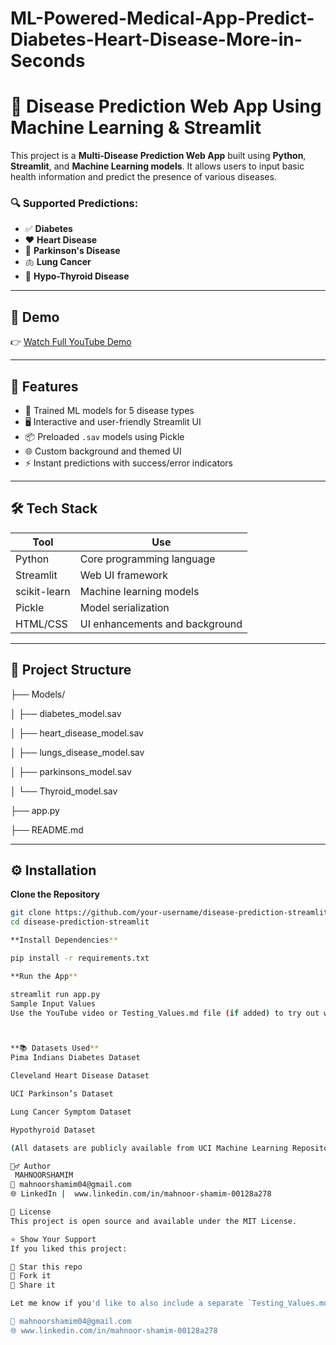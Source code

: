 # ML-Powered-Medical-App-Predict-Diabetes-Heart-Disease-More-in-Seconds
# 🏥 Disease Prediction Web App Using Machine Learning & Streamlit

This project is a **Multi-Disease Prediction Web App** built using **Python**, **Streamlit**, and **Machine Learning models**. It allows users to input basic health information and predict the presence of various diseases.

### 🔍 Supported Predictions:
- ✅ **Diabetes**
- ❤️ **Heart Disease**
- 🧠 **Parkinson's Disease**
- 🫁 **Lung Cancer**
- 🦋 **Hypo-Thyroid Disease**

---

## 📸 Demo


👉 [Watch Full YouTube Demo](https://youtu.be/G1SPU4CdBG4)

---

## 🚀 Features

- 🧠 Trained ML models for 5 disease types
- 🖥️ Interactive and user-friendly Streamlit UI
- 📦 Preloaded `.sav` models using Pickle
- 🌐 Custom background and themed UI
- ⚡ Instant predictions with success/error indicators

---

## 🛠️ Tech Stack

| Tool        | Use                             |
|-------------|----------------------------------|
| Python      | Core programming language        |
| Streamlit   | Web UI framework                 |
| scikit-learn| Machine learning models          |
| Pickle      | Model serialization              |
| HTML/CSS    | UI enhancements and background   |

---

## 📁 Project Structure
├── Models/

│ ├── diabetes_model.sav

│ ├── heart_disease_model.sav

│ ├── lungs_disease_model.sav

│ ├── parkinsons_model.sav

│ └── Thyroid_model.sav

├── app.py

├── README.md

---

## ⚙️ Installation

**Clone the Repository**
```bash
git clone https://github.com/your-username/disease-prediction-streamlit.git
cd disease-prediction-streamlit

**Install Dependencies**

pip install -r requirements.txt

**Run the App**

streamlit run app.py
Sample Input Values
Use the YouTube video or Testing_Values.md file (if added) to try out working examples for each disease.



**📚 Datasets Used**
Pima Indians Diabetes Dataset

Cleveland Heart Disease Dataset

UCI Parkinson’s Dataset

Lung Cancer Symptom Dataset

Hypothyroid Dataset

(All datasets are publicly available from UCI Machine Learning Repository or Kaggle.)

🙋‍♂️ Author
 MAHNOORSHAMIM
📧 mahnoorshamim04@gmail.com
🌐 LinkedIn |  www.linkedin.com/in/mahnoor-shamim-00128a278

📃 License
This project is open source and available under the MIT License.

⭐️ Show Your Support
If you liked this project:

🌟 Star this repo
🍴 Fork it
💬 Share it

Let me know if you'd like to also include a separate `Testing_Values.md` file or deploy instructio

📧 mahnoorshamim04@gmail.com
🌐 www.linkedin.com/in/mahnoor-shamim-00128a278
